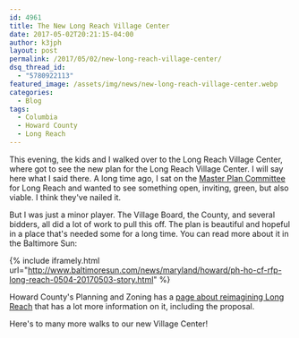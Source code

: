 ```yaml
---
id: 4961
title: The New Long Reach Village Center
date: 2017-05-02T20:21:15-04:00
author: k3jph
layout: post
permalink: /2017/05/02/new-long-reach-village-center/
dsq_thread_id:
  - "5780922113"
featured_image: /assets/img/news/new-long-reach-village-center.webp
categories:
  - Blog
tags:
  - Columbia
  - Howard County
  - Long Reach
---
```

This evening, the kids and I walked over to the Long Reach Village
Center, where got to see the new plan for the Long Reach Village
Center.  I will say here what I said there.  A long time ago, I sat
on the [Master Plan Committee](/service/long-reach-community-association)
for Long Reach and wanted to see something open, inviting, green,
but also viable.  I think they've nailed it.

But I was just a minor player.  The Village Board, the County, and
several bidders, all did a lot of work to pull this off.  The plan
is beautiful and hopeful in a place that's needed some for a long
time.  You can read more about it in the Baltimore Sun:

{% include iframely.html url="http://www.baltimoresun.com/news/maryland/howard/ph-ho-cf-rfp-long-reach-0504-20170503-story.html" %}

Howard County's Planning and Zoning has a [page about reimagining
Long
Reach](https://www.howardcountymd.gov/Departments/Planning-and-Zoning/Community-Planning/Reimagine-Long-Reach-Village-Center)
that has a lot more information on it, including the proposal.

Here's to many more walks to our new Village Center!
